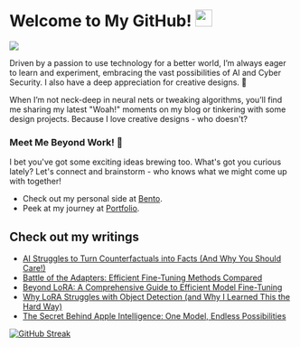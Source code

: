 # Welcome to My GitHub! <img src="https://raw.githubusercontent.com/MartinHeinz/MartinHeinz/master/wave.gif" width="30px"> 
![](https://komarev.com/ghpvc/?username=REDDITARUN&color=grey)

Driven by a passion to use technology for a better world, I’m always eager to learn and experiment, embracing the vast possibilities of AI and Cyber Security. I also have a deep appreciation for creative designs. 🎨

When I’m not neck-deep in neural nets or tweaking algorithms, you’ll find me sharing my latest "Woah!" moments on my blog or tinkering with some design projects. Because I love creative designs - who doesn't?

### Meet Me Beyond Work! 🤝
I bet you've got some exciting ideas brewing too. What's got you curious lately? Let's connect and brainstorm - who knows what we might come up with together!
- Check out my personal side at [Bento](https://bento.me/tarunreddi).
- Peek at my journey at [Portfolio](https://redditarun.github.io/).


## Check out my writings 
<!-- BLOG-POST-LIST:START -->
- [AI Struggles to Turn Counterfactuals into Facts &lpar;And Why You Should Care!&rpar;](https://medium.com/@teendifferent/ai-struggles-to-turn-counterfactuals-into-facts-and-why-you-should-care-18df7c33649e?source=rss-9ecb664d87c1------2)
- [Battle of the Adapters: Efficient Fine-Tuning Methods Compared](https://medium.com/predict/battle-of-the-adapters-efficient-fine-tuning-methods-compared-e9fac9e4f10d?source=rss-9ecb664d87c1------2)
- [Beyond LoRA: A Comprehensive Guide to Efficient Model Fine-Tuning](https://medium.com/predict/beyond-lora-a-comprehensive-guide-to-efficient-model-fine-tuning-5983bb4899fb?source=rss-9ecb664d87c1------2)
- [Why LoRA Struggles with Object Detection &lpar;and Why I Learned This the Hard Way&rpar;](https://medium.com/predict/why-lora-struggles-with-object-detection-and-why-i-learned-this-the-hard-way-53a38cdf46d5?source=rss-9ecb664d87c1------2)
- [The Secret Behind Apple Intelligence: One Model, Endless Possibilities](https://medium.com/@teendifferent/the-secret-behind-apple-intelligence-one-model-endless-possibilities-833ad1b989af?source=rss-9ecb664d87c1------2)
<!-- BLOG-POST-LIST:END -->



[![GitHub Streak](https://streak-stats.demolab.com?user=REDDITARUN&theme=tokyonight&hide_border=true&background=EB545400)](https://git.io/streak-stats)



<!--
**REDDITARUN/REDDITARUN** is a ✨ _special_ ✨ repository because its `README.md` (this file) appears on your GitHub profile.

Here are some ideas to get you started:

- 🔭 I’m currently working on ...
- 🌱 I’m currently learning ...
- 👯 I’m looking to collaborate on ...
- 🤔 I’m looking for help with ...
- 💬 Ask me about ...
- 📫 How to reach me: ...
- 😄 Pronouns: ...
- ⚡ Fun fact: ...
-->
